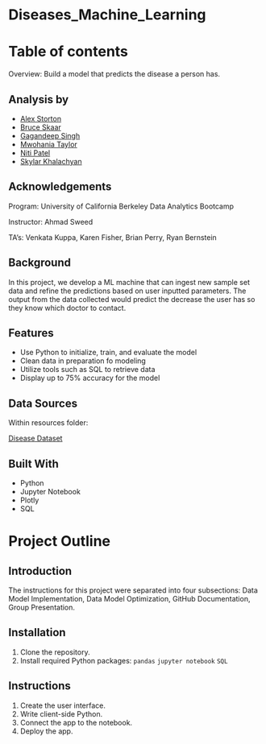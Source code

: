 # Diseases_Machine_Learning
# Table of contents
Overview: Build a model that predicts the disease a person has.

## Analysis by
- [Alex Storton](https://github.com/)
- [Bruce Skaar](https://github.com/)
- [Gagandeep Singh](https://github.com/)
- [Mwohania Taylor](https://github.com/nia12taylor)
- [Niti Patel](https://github.com/)
- [Skylar Khalachyan](https://github.com/SkylerKhalachyan)

## Acknowledgements
Program: University of California Berkeley Data Analytics Bootcamp

Instructor: Ahmad Sweed

TA’s: Venkata Kuppa, Karen Fisher, Brian Perry, Ryan Bernstein

## Background

In this project,  we develop a ML machine that can ingest new sample set data and refine the predictions based on user inputted parameters. The output from the data collected would predict the decrease the user has so they know which doctor to contact. 

## Features

- Use Python to initialize, train, and evaluate the model
- Clean data in preparation fo modeling
- Utilize tools such as SQL to retrieve data
- Display up to 75% accuracy for the model

## Data Sources

Within resources folder:

[Disease Dataset](Data/Diseases_Machine_Learning-gagan-webAPPInput.csv)


## Built With

- Python
- Jupyter Notebook
- Plotly
- SQL

# Project Outline

## Introduction
The instructions for this project were separated into four subsections: Data Model Implementation, Data Model Optimization, GitHub Documentation, Group Presentation. 

## Installation

1. Clone the repository.
2. Install required Python packages: 
`pandas`
`jupyter notebook`
`SQL`

## Instructions

1. Create the user interface.
2. Write client-side Python.
3. Connect the app to the notebook.
4. Deploy the app.
